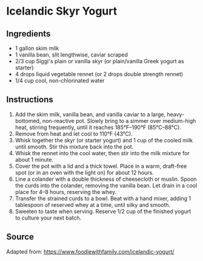 # Icelandic Skyr Yogurt

## Ingredients

- 1 gallon skim milk
- 1 vanilla bean, slit lengthwise, caviar scraped
- 2/3 cup Siggi's plain or vanilla skyr (or plain/vanilla Greek yogurt as starter)
- 4 drops liquid vegetable rennet (or 2 drops double strength rennet)
- 1/4 cup cool, non-chlorinated water

## Instructions

1. Add the skim milk, vanilla bean, and vanilla caviar to a large, heavy-bottomed, non-reactive pot. Slowly bring to a simmer over medium-high heat, stirring frequently, until it reaches 185°F–190°F (85°C–88°C).
2. Remove from heat and let cool to 110°F (43°C).
3. Whisk together the skyr (or starter yogurt) and 1 cup of the cooled milk until smooth. Stir this mixture back into the pot.
4. Whisk the rennet into the cool water, then stir into the milk mixture for about 1 minute.
5. Cover the pot with a lid and a thick towel. Place in a warm, draft-free spot (or in an oven with the light on) for about 12 hours.
6. Line a colander with a double thickness of cheesecloth or muslin. Spoon the curds into the colander, removing the vanilla bean. Let drain in a cool place for 4–8 hours, reserving the whey.
7. Transfer the strained curds to a bowl. Beat with a hand mixer, adding 1 tablespoon of reserved whey at a time, until silky and smooth.
8. Sweeten to taste when serving. Reserve 1/2 cup of the finished yogurt to culture your next batch.

## Source

Adapted from: https://www.foodiewithfamily.com/icelandic-yogurt/

